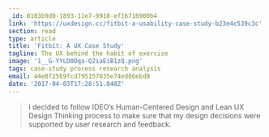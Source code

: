 ```yaml
---
_id: 0103b9d0-1893-11e7-9910-ef16716900b4
link: 'https://uxdesign.cc/fitbit-a-usability-case-study-b23e4c539c3c'
section: read
type: article
title: 'Fitbit: A UX Case Study'
tagline: The UX behind the habit of exercise
image: '1__G-YYLD0Dqa-Q2iaEiB1zQ.png'
tags: case-study process research analysis
email: 44e8f2569fcd795157035e74ed86ebd8
date: '2017-04-03T17:28:51.848Z'
---
```

> I decided to follow IDEO’s Human-Centered Design and Lean UX Design Thinking process to make sure that my design decisions were supported by user research and feedback.
